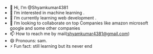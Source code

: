 - 👋 Hi, I’m @Shyamkumar4381
- 👀 I’m interested in machine learning .
- 🌱 I’m currently learning web development .
- 💞️ I’m looking to collaborate on top Companies like amazon microsoft google and some other companies
- 📫 How to reach me by mail(shyamkumar4381@gmail.com)
- 😄 Pronouns: sam.
- ⚡ Fun fact: still learning but its never end

<!---
Shyamkumar4381/Shyamkumar4381 is a ✨ special ✨ repository because its `README.md` (this file) appears on your GitHub profile.
You can click the Preview link to take a look at your changes.
--->

